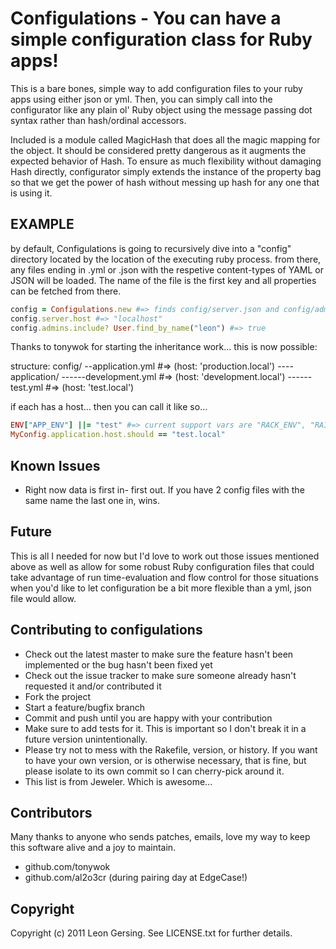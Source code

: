 # Configulations - You can have a simple configuration class for Ruby apps!

This is a bare bones, simple way to add configuration files to your ruby
apps using either json or yml. Then, you can simply call into the configurator like
any plain ol' Ruby object using the message passing dot syntax rather than
hash/ordinal accessors.

Included is a module called MagicHash that does all the magic mapping for the object.
It should be considered pretty dangerous as it augments the expected behavior of Hash.
To ensure as much flexibility without damaging Hash directly, configurator simply extends
the instance of the property bag so that we get the power of hash without messing up
hash for any one that is using it.

## EXAMPLE

by default, Configulations is going to recursively dive into a "config" directory located
by the location of the executing ruby process. from there, any files ending in .yml or .json
with the respetive content-types of YAML or JSON will be loaded. The name of the file is 
the first key and all properties can be fetched from there.

```ruby
config = Configulations.new #=> finds config/server.json and config/admins.yml
config.server.host #=> "localhost"
config.admins.include? User.find_by_name("leon") #=> true
```

Thanks to tonywok for starting the inheritance work... this is now possible: 

structure:
config/
--application.yml     #=> (host: 'production.local')
----application/
------development.yml #=> (host: 'development.local')
------test.yml        #=> (host: 'test.local')

if each has a host... then you can call it like so...

```ruby
ENV["APP_ENV"] ||= "test" #=> current support vars are "RACK_ENV", "RAILS_ENV", "APP_ENV"
MyConfig.application.host.should == "test.local"
```

## Known Issues

* Right now data is first in- first out. If you have 2 config files with the same name
the last one in, wins.

## Future

This is all I needed for now but I'd love to work out those issues mentioned above
as well as allow for some robust Ruby configuration files that could take advantage
of run time-evaluation and flow control for those situations when you'd like to let
configuration be a bit more flexible than a yml, json file would allow.

## Contributing to configulations
 
* Check out the latest master to make sure the feature hasn't been implemented or the bug hasn't been fixed yet
* Check out the issue tracker to make sure someone already hasn't requested it and/or contributed it
* Fork the project
* Start a feature/bugfix branch
* Commit and push until you are happy with your contribution
* Make sure to add tests for it. This is important so I don't break it in a future version unintentionally.
* Please try not to mess with the Rakefile, version, or history. If you want to have your own version, or is otherwise necessary, that is fine, but please isolate to its own commit so I can cherry-pick around it.
* This list is from Jeweler. Which is awesome...

## Contributors

Many thanks to anyone who sends patches, emails, love my way to keep this
software alive and a joy to maintain.

* github.com/tonywok
* github.com/al2o3cr (during pairing day at EdgeCase!)

## Copyright

Copyright (c) 2011 Leon Gersing. See LICENSE.txt for
further details.

